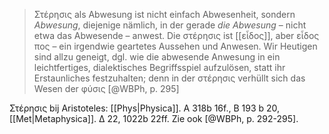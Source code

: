 > Στέρησις als Abwesung ist nicht einfach Abwesenheit, sondern _Abwesung_, diejenige nämlich, in der gerade _die Abwesung_ – nicht etwa das Abwesende – anwest. Die στέρησις ist [[εἶδος]], aber εἶδος πος – ein irgendwie geartetes Aussehen und Anwesen. Wir Heutigen sind allzu geneigt, dgl. wie die abwesende Anwesung in ein leichtfertiges, dialektisches Begriffsspiel aufzulösen, statt ihr Erstaunliches festzuhalten; denn in der στέρησις verhüllt sich das Wesen der φύσις [@WBPh, p. 295]

Στέρησις bij Aristoteles: [[Phys|Physica]]. Α 318b 16f., Β 193 b 20, [[Met|Metaphysica]]. Δ 22, 1022b 22ff. Zie ook [@WBPh, p. 292-295].
